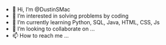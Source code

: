 - 👋 Hi, I’m @DustinSMac
- 👀 I’m interested in solving problems by coding
- 🌱 I’m currently learning Python, SQL, Java, HTML, CSS, Js
- 💞️ I’m looking to collaborate on ...
- 📫 How to reach me ...

<!---
DustinSMac/DustinSMac is a ✨ special ✨ repository because its `README.md` (this file) appears on your GitHub profile.
You can click the Preview link to take a look at your changes.
--->
